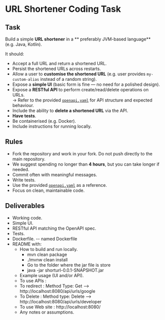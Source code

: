 # URL Shortener Coding Task

## Task

Build a simple **URL shortener** in a ** preferably JVM-based language** (e.g. Java, Kotlin).

It should:

- Accept a full URL and return a shortened URL.
- Persist the shortened URLs across restarts.
- Allow a user to **customise the shortened URL** (e.g. user provides `my-custom-alias` instead of a random string).
- Expose a **simple UI** (basic form is fine — no need for a polished design).
- Expose a **RESTful API** to perform create/read/delete operations on URLs.  
  → Refer to the provided [`openapi.yaml`](./openapi.yaml) for API structure and expected behaviour.
- Include the ability to **delete a shortened URL** via the API.
- **Have tests**.
- Be containerised (e.g. Docker).
- Include instructions for running locally.

## Rules

- Fork the repository and work in your fork. Do not push directly to the main repository.
- We suggest spending no longer than **4 hours**, but you can take longer if needed.
- Commit often with meaningful messages.
- Write tests.
- Use the provided [`openapi.yaml`](./openapi.yaml) as a reference.
- Focus on clean, maintainable code.

## Deliverables

- Working code.
- Simple UI.
- RESTful API matching the OpenAPI spec.
- Tests.
- Dockerfile. -- named Dockerfile
- README with:
  - How to build and run locally.
     -   mvn clean package
     -   ./mvnw clean install
     -   Go to the folder where the jar file is store
     -  java -jar shorturl-0.0.1-SNAPSHOT.jar
  - Example usage (UI and/or API).
  -   To use APIs :
  -   To redirect : Method Type: Get -->  http://localhost:8080/api/urls/google
  -   To Delete : Method type: Delete --> http://localhost:8080/api/urls/developer
  -   To use Web site : http://localhost:8080/
  - Any notes or assumptions.
    
